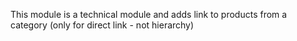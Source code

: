 This module is a technical module and adds link to products from a
category (only for direct link - not hierarchy)
